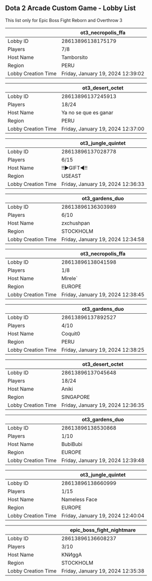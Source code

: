## Dota 2 Arcade Custom Game - Lobby List

This list only for Epic Boss Fight Reborn and Overthrow 3

|  | ot3_necropolis_ffa |
| ------ | ------ |
| Lobby ID | 28613896138175179 |
| Players | 7/8 |
| Host Name | Tamborsito |
| Region | PERU |
| Lobby Creation Time | Friday, January 19, 2024 12:39:02 |


|  | ot3_desert_octet |
| ------ | ------ |
| Lobby ID | 28613896137245913 |
| Players | 18/24 |
| Host Name | Ya no se que es ganar |
| Region | PERU |
| Lobby Creation Time | Friday, January 19, 2024 12:37:00 |


|  | ot3_jungle_quintet |
| ------ | ------ |
| Lobby ID | 28613896137028778 |
| Players | 6/15 |
| Host Name | ‼►GIFT◄‼ |
| Region | USEAST |
| Lobby Creation Time | Friday, January 19, 2024 12:36:33 |


|  | ot3_gardens_duo |
| ------ | ------ |
| Lobby ID | 28613896136303989 |
| Players | 6/10 |
| Host Name | zxchushpan |
| Region | STOCKHOLM |
| Lobby Creation Time | Friday, January 19, 2024 12:34:58 |


|  | ot3_necropolis_ffa |
| ------ | ------ |
| Lobby ID | 28613896138041598 |
| Players | 1/8 |
| Host Name | Mirele` |
| Region | EUROPE |
| Lobby Creation Time | Friday, January 19, 2024 12:38:45 |


|  | ot3_gardens_duo |
| ------ | ------ |
| Lobby ID | 28613896137892527 |
| Players | 4/10 |
| Host Name | Coquit0 |
| Region | PERU |
| Lobby Creation Time | Friday, January 19, 2024 12:38:25 |


|  | ot3_desert_octet |
| ------ | ------ |
| Lobby ID | 28613896137045648 |
| Players | 18/24 |
| Host Name | Aniki |
| Region | SINGAPORE |
| Lobby Creation Time | Friday, January 19, 2024 12:36:35 |


|  | ot3_gardens_duo |
| ------ | ------ |
| Lobby ID | 28613896138530868 |
| Players | 1/10 |
| Host Name | BubiBubi |
| Region | EUROPE |
| Lobby Creation Time | Friday, January 19, 2024 12:39:48 |


|  | ot3_jungle_quintet |
| ------ | ------ |
| Lobby ID | 28613896138660999 |
| Players | 1/15 |
| Host Name | Nameless Face |
| Region | EUROPE |
| Lobby Creation Time | Friday, January 19, 2024 12:40:04 |


|  | epic_boss_fight_nightmare |
| ------ | ------ |
| Lobby ID | 28613896136608237 |
| Players | 3/10 |
| Host Name | KNИggA |
| Region | STOCKHOLM |
| Lobby Creation Time | Friday, January 19, 2024 12:35:38 |


